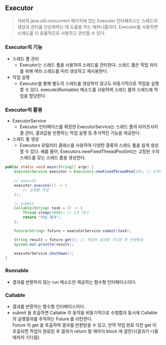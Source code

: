 ## Executor
> 자바의 java.util.concurrent 패키지에 있는 Executor 인터페이스는 스레드의 생성과 관리를 단순화하는 데 도움을 주는 메커니즘이다. Executor를 사용하면 스레드를 더 효율적으로 사용하고 관리할 수 있다.

### Executor의 기능
- 스레드 풀 관리
  - Executor는 스레드 풀을 사용하여 스레드를 관리한다. 스레드 풀은 작업 처리를 위해 여러 스레드를 미리 생성하고 재사용한다.
- 작업 실행
  - Executor를 통해 별도의 스레드를 생성하지 않고도 비동기적으로 작업을 실행할 수 있다. execute(Runnable) 메소드를 사용하여 스레드 풀의 스레드에 작업을 할당한다.
  
### Executor의 활용
- ExecutorService
  - Executor 인터페이스를 확장한 ExecutorService는 스레드 풀의 라이프사이클 관리, 결과값을 반환하는 작업 실행 등 추가적인 기능을 제공한다.
- 스레드 풀 생성
  - Executors 유틸리티 클래스를 사용하여 다양한 종류의 스레드 풀을 쉽게 생성할 수 있다. 예를 들어, Executors.newFixedThreadPool(int)는 고정된 수의 스레드를 갖는 스레드 풀을 생성한다.

```java
public static void main(String[] args) {
    ExecutorService executor = Executors.newFixedThreadPool(4); // 4개의 스레드를 갖는 스레드 풀 생성
    
    // execute
    executor.execute(() -> {
        // 실행할 작업
    });

    // submit
    Callable<String> task = () -> {
        Thread.sleep(1000); // 1초 대기
        return "작업 결과";
    };

    Future<String> future = executorService.submit(task);

    String result = future.get(); // 작업의 결과를 기다린 후 반환받음
    System.out.println(result);

    executorService.shutdown();
}
```

### Runnable
- 결과를 반환하지 않는 run 메소드만 제공하는 함수형 인터페이스이다.
### Callable
- 결과를 반환하는 함수형 인터페이스이다.
- submit 을 호출하면 Callable 의 동작을 비동기적으로 수행함과 동시에 Callable 의 실행결과를 추적하는 Future 를 리턴한다.
<br>Future 의 get 을 호출하여 결과를 반환받을 수 있고, 만약 작업 완료 이전 get 이 호출되면 작업이 완료된 후 결과가 return 될 때까지 block 에 걸린다(결과가 나올 때까지 기다림).
